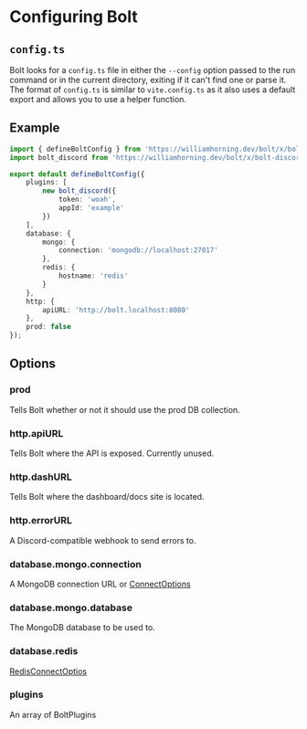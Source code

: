 # Configuring Bolt

## `config.ts`

Bolt looks for a `config.ts` file in either the `--config` option passed to the
run command or in the current directory, exiting if it can't find one or parse
it. The format of `config.ts` is similar to `vite.config.ts` as it also uses a
default export and allows you to use a helper function.

## Example

```ts
import { defineBoltConfig } from 'https://williamhorning.dev/bolt/x/bolt/0.5.3/mod.ts';
import bolt_discord from 'https://williamhorning.dev/bolt/x/bolt-discord/0.5.3/mod.ts';

export default defineBoltConfig({
	plugins: [
		new bolt_discord({
			token: 'woah',
			appId: 'example'
		})
	],
	database: {
		mongo: {
			connection: 'mongodb://localhost:27017'
		},
		redis: {
			hostname: 'redis'
		}
	},
	http: {
		apiURL: 'http://bolt.localhost:8080'
	},
	prod: false
});
```

## Options

### prod

Tells Bolt whether or not it should use the prod DB collection.

### http.apiURL

Tells Bolt where the API is exposed. Currently unused.

### http.dashURL

Tells Bolt where the dashboard/docs site is located.

### http.errorURL

A Discord-compatible webhook to send errors to.

### database.mongo.connection

A MongoDB connection URL or
[ConnectOptions](https://deno.land/x/mongo@v0.31.2/mod.ts?s=ConnectOptions)

### database.mongo.database

The MongoDB database to be used to.

### database.redis

[RedisConnectOptios](https://deno.land/x/redis@v0.29.2/mod.ts?s=RedisConnectOptions)

### plugins

An array of BoltPlugins
